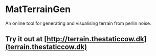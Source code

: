 # MatTerrainGen
An online tool for generating and visualising terrain from perlin noise.

## Try it out at [http://terrain.thestaticcow.dk](terrain.thestaticcow.dk)
